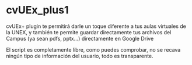 # cvUEx_plus1

cvUEx+ plugin te permitirá darle un toque diferente a tus aulas virtuales de la UNEX, 
y también te permite guardar directamente tus archivos del Campus (ya sean pdfs, pptx...) 
directamente en Google Drive

El script es completamente libre, como puedes comprobar, no se recava ningún tipo de información
del usuario, todo es transparente.

